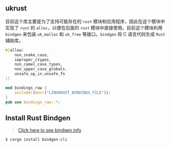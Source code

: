 ## ukrust
目前这个库主要是为了支持可能存在的 `rust` 模块和应用程序，因此在这个模块中实现了 `rust` 的 `alloc`，以便在后面的 `rust` 模块中直接使用。目前这个模块利用 `bindgen` 来包装 `uk_malloc` 和 `uk_free` 等接口。`bindgen` 将 C 语言代码生成 `Rust` 辅助库。

```rust
#[allow(
	non_snake_case,
	improper_ctypes,
	non_camel_case_types,
	non_upper_case_globals,
	unsafe_op_in_unsafe_fn
)]

mod bindings_raw {
	include!(env!("LIBUKRUST_BINDINGS_FILE"));
}
pub use bindings_raw::*;
```

## Install Rust Bindgen
> [Click here to see bindgen info](https://crates.io/crates/bindgen)
``` shell
$ cargo install bindgen-cli
```

